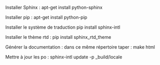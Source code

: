 Installer Sphinx :
    apt-get install python-sphinx

Installer pip :
    apt-get install python-pip

Installer le système de traduction
    pip install sphinx-intl

Installer le thème rtd :
    pip install sphinx_rtd_theme

Générer la documentation :
    dans ce même répertoire taper :
        make html

Mettre à jour les po :
    sphinx-intl update -p _build/locale
